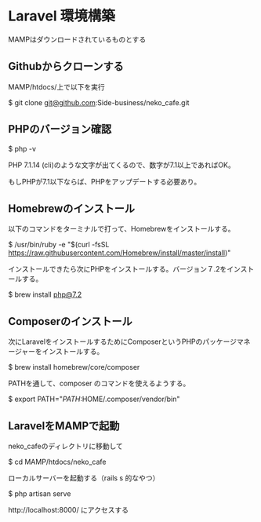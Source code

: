 # Laravel 環境構築

MAMPはダウンロードされているものとする

## Githubからクローンする

MAMP/htdocs/上で以下を実行

$ git clone git@github.com:Side-business/neko_cafe.git

## PHPのバージョン確認

$ php -v

PHP 7.1.14 (cli)のような文字が出てくるので、数字が7.1以上であればOK。

もしPHPが7.1以下ならば、PHPをアップデートする必要あり。

## Homebrewのインストール

以下のコマンドをターミナルで打って、Homebrewをインストールする。

$ /usr/bin/ruby -e "$(curl -fsSL https://raw.githubusercontent.com/Homebrew/install/master/install)"
 
インストールできたら次にPHPをインストールする。バージョン７.2をインストールする。

$ brew install php@7.2

## Composerのインストール

次にLaravelをインストールするためにComposerというPHPのパッケージマネージャーをインストールする。

$ brew install homebrew/core/composer

PATHを通して、composer のコマンドを使えるようする。

$ export PATH="$PATH:$HOME/.composer/vendor/bin"

## LaravelをMAMPで起動

neko_cafeのディレクトリに移動して

$ cd MAMP/htdocs/neko_cafe

ローカルサーバーを起動する（rails s 的なやつ）

$ php artisan serve

http://localhost:8000/
にアクセスする
